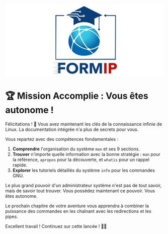 ![Formip](../assets/formip_logo_padded.png)
# 🏆 Mission Accomplie : Vous êtes autonome !

Félicitations ! 🎉 Vous avez maintenant les clés de la connaissance infinie de Linux. La documentation intégrée n'a plus de secrets pour vous.

Vous repartez avec des compétences fondamentales :
1. **Comprendre** l'organisation du système `man` et ses 9 sections.
2. **Trouver** n'importe quelle information avec la bonne stratégie : `man` pour la référence, `apropos` pour la découverte, et `whatis` pour un rappel rapide.
3. **Explorer** les tutoriels détaillés du système `info` pour les commandes GNU.

Le plus grand pouvoir d'un administrateur système n'est pas de tout savoir, mais de savoir tout trouver. Vous possédez maintenant ce pouvoir. Vous êtes autonome.

Le prochain chapitre de votre aventure vous apprendra à combiner la puissance des commandes en les chaînant avec les redirections et les pipes.

Excellent travail ! Continuez sur cette lancée ! 🐧✨